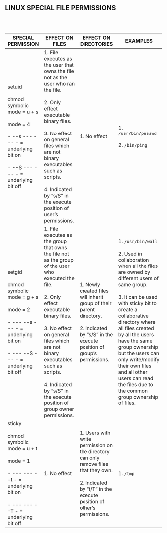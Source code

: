 ## LINUX SPECIAL FILE PERMISSIONS

<br>
<br>

| SPECIAL                                                                        PERMISSION                                                                                                                                               | EFFECT ON FILES                                                                                                                                                                                                                                                                                                                   | EFFECT ON DIRECTORIES                                                                                                                                                 | EXAMPLES                                                                                                                                                                                                                                                                                                                                                                                                               |  
|------------------------------------------------------------------------------------------------------------------------------------------------------------------|-----------------------------------------------------------------------------------------------------------------------------------------------------------------------------------------------------------------------------------------------------------------------------------------------------------------------------------|-----------------------------------------------------------------------------------------------------------------------------------------------------------------------|------------------------------------------------------------------------------------------------------------------------------------------------------------------------------------------------------------------------------------------------------------------------------------------------------------------------------------------------------------------------------------------------------------------------|
| setuid <br><br> chmod symbolic mode = u + s <br><br> mode = 4  <br><br> - --s --- --- - = underlying bit on <br><br> - --S --- --- - = underlying bit off        | 1. File executes as the user that owns the file not as the user who ran the file. <br><br> 2. Only effect executable binary files. <br><br> 3. No effect on general files which are not binary executables such as scripts. <br><br> 4. Indicated by “s/S” in the execute position of user’s permissions.                         | 1. No effect                                                                                                                                                          | 1. `/usr/bin/passwd` <br><br> 2. `/bin/ping`                                                                                                                                                                                                                                                                                                                                                                           | 
| setgid <br><br> chmod symbolic mode = g + s <br><br> mode = 2  <br><br> - --- --s --- - = underlying bit on <br><br> - --- --S --- - = underlying bit off        | 1. File executes as the group that owns the file not as the group of the user who executed the file. <br><br> 2. Only effect executable binary files. <br><br> 3. No effect on general files which are not binary executables such as scripts. <br><br> 4. Indicated by “s/S” in the execute position of group owner permissions. | 1. Newly created files will inherit group of their parent directory. <br><br> 2. Indicated by “s/S” in the execute position of group’s permissions.                   | 1. `/usr/bin/wall` <br><br> 2. Used in collaboration when all the files are owned by different users of same group. <br><br> 3. It can be used with sticky bit to create a collaborative directory where all files created by all the users have the same group ownership but the users can only write/modify their own files and all other users can read the files due to the common group ownership of files.       |
| sticky <br><br> chmod symbolic mode = u + t <br><br> mode = 1  <br><br> - --- --- --t - = underlying bit on <br><br> - --- --- --T - = underlying bit off        | 1. No effect                                                                                                                                                                                                                                                                                                                      | 1. Users with write permission on the directory can only remove files that they own. <br><br> 2. Indicated by “t/T” in the execute position of other’s permissions.   | 1. `/tmp`                                                                                                                                                                                                                                                                                                                                                                                                              |
